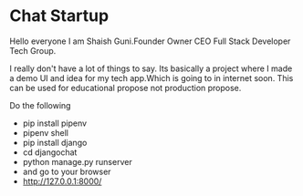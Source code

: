 
<h1>Chat Startup</h1>
    <p>Hello everyone I am Shaish Guni.Founder Owner CEO Full Stack Developer Tech Group.</p>
    <p>I really don't have a lot of things to say. Its  basically a project where I made a demo UI and idea for my tech app.Which is going to in internet soon. This can be used for educational propose not production propose. </p>

<p>Do the following
<ul>
<li>pip install pipenv</li>
<li>pipenv shell</li>
<li>pip install django</li>
<li>cd djangochat<br></li>
<li>python manage.py runserver</li>
<li>and go to your browser</li>
<li><a href="http://127.0.0.1:8000/" target="_blank">http://127.0.0.1:8000/</a></li>
<ul>

</p>